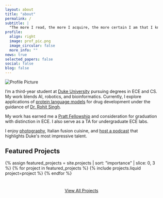 ```yaml
---
layout: about
title: "about"
permalink: /
subtitle: |
  "The more I read, the more I acquire, the more certain I am that I know nothing." — <cite>Voltaire</cite>
profile:
  align: right
  image: prof_pic.png
  image_circular: false
  more_info: ""
news: true
selected_papers: false
social: false
blog: false
---
```


<!-- Content container to ensure content is above the particles -->
<div class="post content particles-content">

  <img src="prof_pic.png" alt="Profile Picture" class="profile-picture">

  <p>I’m a third-year student at <a href="https://duke.edu" target="_blank">Duke University</a> pursuing degrees in ECE and CS. My work blends AI, robotics, and bioinformatics. Currently, I explore applications of <a href="https://labwebsite.com" target="_blank">protein language models</a> for drug development under the guidance of <a href="https://rohitsinghlab.com" target="_blank">Dr. Rohit Singh</a>.</p>

  <p>My work has earned me a <a href="https://pratt.duke.edu/" target="_blank">Pratt Fellowship</a> and consideration for graduation with distinction in ECE. I also serve as a TA for undergraduate ECE labs.</p>

  <p>I enjoy <a href="/portfolio">photography</a>, Italian fusion cuisine, and <a href="https://spotify.com/your-podcast" target="_blank">host a podcast</a> that highlights Duke's most impressive talent.</p>

  <h2>Featured Projects</h2>

  <div class="row row-cols-1 row-cols-md-3">
    {% assign featured_projects = site.projects | sort: "importance" | slice: 0, 3 %}
    {% for project in featured_projects %}
      {% include projects.liquid project=project %}
    {% endfor %}
  </div>

  <p style="text-align: center; margin-top: 40px;">
    <a href="/projects/" class="btn btn-primary">View All Projects</a>
  </p>

</div>
